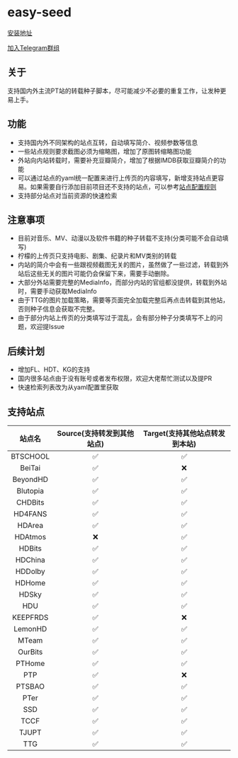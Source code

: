 # easy-seed

[安装地址](https://greasyfork.org/zh-CN/scripts/423199-easy-seed-pt%E4%B8%80%E9%94%AE%E8%BD%AC%E7%A7%8D)

[加入Telegram群组](https://t.me/easyseed)

## 关于

支持国内外主流PT站的转载种子脚本，尽可能减少不必要的重复工作，让发种更易上手。
## 功能
* 支持国内外不同架构的站点互转，自动填写简介、视频参数等信息
* 一些站点规则要求截图必须为缩略图，增加了原图转缩略图功能
* 外站向内站转载时，需要补充豆瓣简介，增加了根据IMDB获取豆瓣简介的功能
* 可以通过站点的yaml统一配置来进行上传页的内容填写，新增支持站点更容易。如果需要自行添加目前项目还不支持的站点，可以参考[站点配置规则](https://github.com/techmovie/easy-seed/wiki/%E5%A6%82%E4%BD%95%E5%A2%9E%E5%8A%A0%E7%9B%AE%E5%89%8D%E8%BF%98%E4%B8%8D%E6%94%AF%E6%8C%81%E7%9A%84%E7%AB%99%E7%82%B9%E9%85%8D%E7%BD%AE)
* 支持部分站点对当前资源的快速检索
  
## 注意事项
* 目前对音乐、MV、动漫以及软件书籍的种子转载不支持(分类可能不会自动填写)
* 柠檬的上传页只支持电影、剧集、纪录片和MV类别的转载
* 内站的简介中会有一些跟视频截图无关的图片，虽然做了一些过滤，转载到外站后这些无关的图片可能仍会保留下来，需要手动删除。
* 大部分外站需要完整的MediaInfo，而部分内站的官组都没提供，转载到外站时，需要手动获取MediaInfo
* 由于TTG的图片加载策略，需要等页面完全加载完整后再点击转载到其他站，否则种子信息会获取不完整。
* 由于部分内站上传页的分类填写过于混乱，会有部分种子分类填写不上的问题，欢迎提Issue
## 后续计划
* 增加FL、HDT、KG的支持
* 国内很多站点由于没有账号或者发布权限，欢迎大佬帮忙测试以及提PR
* 快速检索列表改为从yaml配置里获取

## 支持站点

|  站点名  | Source(支持转发到其他站点) | Target(支持其他站点转发到本站) |
| :------: | :------------------------: | :----------------------------: |
| BTSCHOOL |             ✅              |               ✅                |
|  BeiTai  |             ✅              |               ❌                |
| BeyondHD |             ✅              |               ✅                |
| Blutopia |             ✅              |               ✅                |
| CHDBits  |             ✅              |               ✅                |
| HD4FANS  |             ✅              |               ✅                |
|  HDArea  |             ✅              |               ✅                |
| HDAtmos  |             ❌              |               ✅                |
|  HDBits  |             ✅              |               ✅                |
| HDChina  |             ✅              |               ✅                |
| HDDolby  |             ✅              |               ✅                |
|  HDHome  |             ✅              |               ✅                |
|  HDSky   |             ✅              |               ✅                |
|   HDU    |             ✅              |               ✅                |
| KEEPFRDS |             ✅              |               ❌                |
| LemonHD  |             ✅              |               ✅                |
|  MTeam   |             ✅              |               ✅                |
| OurBits  |             ✅              |               ✅                |
|  PTHome  |             ✅              |               ✅                |
|   PTP    |             ✅              |               ❌                |
|  PTSBAO  |             ✅              |               ✅                |
|   PTer   |             ✅              |               ✅                |
|   SSD    |             ✅              |               ✅                |
|   TCCF   |             ✅              |               ✅                |
|  TJUPT   |             ✅              |               ✅                |
|   TTG    |             ✅              |               ✅                |
